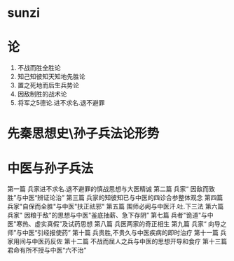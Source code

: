 # sunzi

# 论
  1. 不战而胜全胜论
  2. 知己知彼知天知地先胜论
  3. 置之死地而后生兵势论
  4. 因敌制胜的战术论
  5. 将军之5德论.进不求名.退不避罪


# 先秦思想史\孙子兵法论形势
[](http://blog.sina.com.cn/s/blog_45832a3501014mru.html)

# 中医与孙子兵法
[](http://blog.sina.com.cn/s/blog_6697d4ae0101ct6u.html)

第一篇    兵家进不求名.退不避罪的慎战思想与大医精诚
第二篇    兵家“ 因敌而致胜”与中医“辨证论治”
第三篇    兵家的知彼知已与中医的四诊合参整体观念
第四篇    兵家"自保而全胜"与中医"扶正祛邪"
第五篇    围师必阙与中医汗.吐.下三法
第六篇    兵家" 因粮于敌"的思想与中医"釜底抽薪、急下存阴”
第七篇    兵者"诡道"与中医"寒热、虚实真假”及试药思想 
第八篇    兵医两家的奇正相生
第九篇    兵家“ 向导之师”与中医“引经报使药”
第十篇    兵贵胜,不贵久与中医疾病的即时治疗
第十一篇  兵家用间与中医药反佐
第十二篇  不战而屈人之兵与中医的思想开导和食疗
第十三篇  君命有所不授与中医“六不治”


